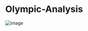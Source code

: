 # Olympic-Analysis
![image](https://github.com/user-attachments/assets/175bb4f9-c1b3-4ff4-bec0-50e7936e024d)
